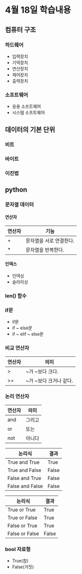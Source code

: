 # 4월 18일 학습내용
## 컴퓨터 구조
### 하드웨어
- 입력장치
- 기억장치
- 연산장치
- 제어장치
- 출력장치
### 소프트웨어
- 응용 소프트웨어
- 시스템 소프트웨어
## 데이터의 기본 단위
### 비트
### 바이트
### 이진법
## python
### 문자열 데이터
#### 연산자
연산자 | 기능
------|----
\+ | 문자열을 서로 연결한다.
\* | 문자열을 반복한다.
#### 인덱스
- 인덱싱
- 슬라이싱
### len() 함수
### if문
- if문
- if ~ else문
- if ~ elif ~ else문
### 비교 연산자
연산자 | 의미
------|----
\>| ~가 ~보다 크다.
\>=| ~가 ~보다 크거나 같다.
### 논리 연산자
연산자 | 의미
------|----
and|그리고
or|또는
not|아니다

논리식 | 결과
------|----
True and True  | True
True and False | False
False and True | False
False and False| False

논리식 | 결과
------|----
True or True  | True
True or False | True
False or True | True
False or False| False
### bool 자료형
- True(참)
- False(거짓)
